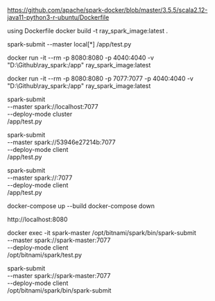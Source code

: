 https://github.com/apache/spark-docker/blob/master/3.5.5/scala2.12-java11-python3-r-ubuntu/Dockerfile


using Dockerfile
docker build -t ray_spark_image:latest .
<!-- Explanation:
-it: Runs the container in interactive mode with a terminal.
--rm: Automatically removes the container after it stops.
ray_spark_image:latest: Specifies the image name and tag to run. -->


<!-- Additional Notes:
-p 8080:8080: Maps port 8080 on the host to port 8080 in the container (useful for Spark's web UI).
-v $(pwd):/app: Mounts the current directory to /app in the container (adjust as needed). -->

<!-- For Local Mode -->
spark-submit --master local[*] /app/test.py

<!-- For Cluster Mode -->
docker run -it --rm -p 8080:8080 -p 4040:4040 -v "D:\Github\ray_spark:/app" ray_spark_image:latest


docker run -it --rm -p 8080:8080 -p 7077:7077 -p 4040:4040 -v "D:\Github\ray_spark:/app" ray_spark_image:latest

<!-- -p 8080:8080: Maps the Spark Master UI to your host.
-p 7077:7077: Maps the Spark master port for cluster communication.
-p 4040:4040: Maps the Spark Job Monitoring UI. -->
spark-submit \
  --master spark://localhost:7077 \
  --deploy-mode cluster \
  /app/test.py



spark-submit \
  --master spark://53946e27214b:7077 \
  --deploy-mode client \
  /app/test.py

spark-submit \
  --master spark://<container-ip>:7077 \
  --deploy-mode client \
  /app/test.py

docker-compose up --build
docker-compose down


  http://localhost:8080


  docker exec -it spark-master /opt/bitnami/spark/bin/spark-submit \
  --master spark://spark-master:7077 \
  --deploy-mode client \
  /opt/bitnami/spark/test.py


spark-submit \
  --master spark://spark-master:7077 \
  --deploy-mode client \
  /opt/bitnami/spark/bin/spark-submit